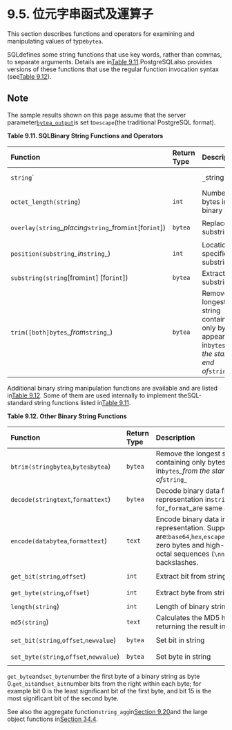 # 9.5. 位元字串函式及運算子

This section describes functions and operators for examining and manipulating values of type`bytea`.

SQLdefines some string functions that use key words, rather than commas, to separate arguments. Details are in[Table 9.11](https://www.postgresql.org/docs/10/static/functions-binarystring.html#functions-binarystring-sql).PostgreSQLalso provides versions of these functions that use the regular function invocation syntax \(see[Table 9.12](https://www.postgresql.org/docs/10/static/functions-binarystring.html#functions-binarystring-other)\).

## Note

The sample results shown on this page assume that the server parameter[`bytea_output`](https://www.postgresql.org/docs/10/static/runtime-config-client.html#guc-bytea-output)is set to`escape`\(the traditional PostgreSQL format\).

**Table 9.11. SQLBinary String Functions and Operators**

| Function | Return Type | Description | Example | Result |  |  |  |  |
| :--- | :--- | :--- | :--- | :--- | :--- | :--- | :--- | :--- |
| `string`\` |  | `_`string\`\_ | `bytea` | String concatenation | \`E'\\Post'::bytea |  | E'\047gres\000'::bytea\` | `\\Post'gres\000` |
| `octet_length(string`\) | `int` | Number of bytes in binary string | `octet_length(E'jo\\000se'::bytea)` | `5` |  |  |  |  |
| `overlay(string`_\_placing_`string`\_from`int`\[for`int`\]\) | `bytea` | Replace substring | `overlay(E'Th\\000omas'::bytea placing E'\\002\\003'::bytea from 2 for 3)` | `T\\002\\003mas` |  |  |  |  |
| `position(substring`_\_in_`string`\_\) | `int` | Location of specified substring | `position(E'\\000om'::bytea in E'Th\\000omas'::bytea)` | `3` |  |  |  |  |
| `substring(string`\[from`int`\] \[for`int`\]\) | `bytea` | Extract substring | `substring(E'Th\\000omas'::bytea from 2 for 3)` | `h\000o` |  |  |  |  |
| `trim([both]bytes`_\_from_`string`\_\) | `bytea` | Remove the longest string containing only bytes appearing in`bytes`_\_from the start and end of_`string`\_ | `trim(E'\\000\\001'::bytea from E'\\000Tom\\001'::bytea)` | `Tom` |  |  |  |  |

Additional binary string manipulation functions are available and are listed in[Table 9.12](https://www.postgresql.org/docs/10/static/functions-binarystring.html#functions-binarystring-other). Some of them are used internally to implement theSQL-standard string functions listed in[Table 9.11](https://www.postgresql.org/docs/10/static/functions-binarystring.html#functions-binarystring-sql).

**Table 9.12. Other Binary String Functions**

| Function | Return Type | Description | Example | Result |
| :--- | :--- | :--- | :--- | :--- |
| `btrim(stringbytea`,`bytesbytea`\) | `bytea` | Remove the longest string containing only bytes appearing in`bytes`_\_from the start and end of_`string`\_ | `btrim(E'\\000trim\\001'::bytea, E'\\000\\001'::bytea)` | `trim` |
| `decode(stringtext`,`formattext`\) | `bytea` | Decode binary data from textual representation in`string`. Options for\_`format`\_are same as in`encode`. | `decode(E'123\\000456', 'escape')` | `123\000456` |
| `encode(databytea`,`formattext`\) | `text` | Encode binary data into a textual representation. Supported formats are:`base64`,`hex`,`escape`.`escape`converts zero bytes and high-bit-set bytes to octal sequences \(`\nnn`\) and doubles backslashes. | `encode(E'123\\000456'::bytea, 'escape')` | `123\000456` |
| `get_bit(string`,`offset`\) | `int` | Extract bit from string | `get_bit(E'Th\\000omas'::bytea, 45)` | `1` |
| `get_byte(string`,`offset`\) | `int` | Extract byte from string | `get_byte(E'Th\\000omas'::bytea, 4)` | `109` |
| `length(string`\) | `int` | Length of binary string | `length(E'jo\\000se'::bytea)` | `5` |
| `md5(string`\) | `text` | Calculates the MD5 hash of`string`, returning the result in hexadecimal | `md5(E'Th\\000omas'::bytea)` | `8ab2d3c9689aaf18 b4958c334c82d8b1` |
| `set_bit(string`,`offset`,`newvalue`\) | `bytea` | Set bit in string | `set_bit(E'Th\\000omas'::bytea, 45, 0)` | `Th\000omAs` |
| `set_byte(string`,`offset`,`newvalue`\) | `bytea` | Set byte in string | `set_byte(E'Th\\000omas'::bytea, 4, 64)` | `Th\000o@as` |

`get_byte`and`set_byte`number the first byte of a binary string as byte 0.`get_bit`and`set_bit`number bits from the right within each byte; for example bit 0 is the least significant bit of the first byte, and bit 15 is the most significant bit of the second byte.

See also the aggregate function`string_agg`in[Section 9.20](https://www.postgresql.org/docs/10/static/functions-aggregate.html)and the large object functions in[Section 34.4](https://www.postgresql.org/docs/10/static/lo-funcs.html).

